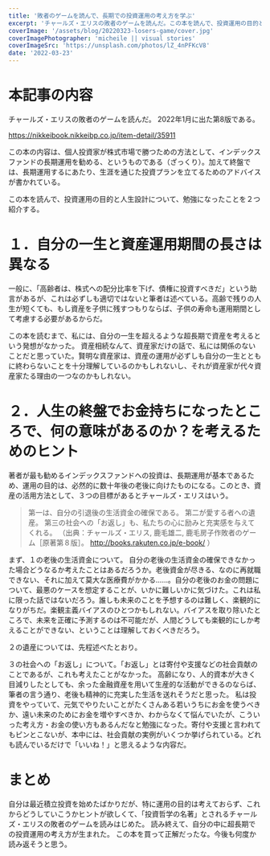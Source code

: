 ```yaml
---
title: '敗者のゲームを読んで、長期での投資運用の考え方を学ぶ'
excerpt: 'チャールズ・エリスの敗者のゲームを読んだ。この本を読んで、投資運用の目的と人生設計について、勉強になったことを２つ紹介する。'
coverImage: '/assets/blog/20220323-losers-game/cover.jpg'
coverImagePhotographer: 'micheile || visual stories'
coverImageSrc: 'https://unsplash.com/photos/lZ_4nPFKcV8'
date: '2022-03-23'
---
```


# 本記事の内容

チャールズ・エリスの敗者のゲームを読んだ。
2022年1月に出た第8版である。

https://nikkeibook.nikkeibp.co.jp/item-detail/35911

この本の内容は、個人投資家が株式市場で勝つための方法として、インデックスファンドの長期運用を勧める、というものである（ざっくり）。加えて終盤では、長期運用するにあたり、生涯を通じた投資プランを立てるためのアドバイスが書かれている。

この本を読んで、投資運用の目的と人生設計について、勉強になったことを２つ紹介する。


# １．自分の一生と資産運用期間の長さは異なる
一般に、「高齢者は、株式への配分比率を下げ、債権に投資すべきだ」という助言があるが、これは必ずしも適切ではないと筆者は述べている。高齢で残りの人生が短くても、もし資産を子供に残すつもりならば、子供の寿命も運用期間として考慮する必要があるからだ。

この本を読むまで、私には、自分の一生を超えるような超長期で資産を考えるという発想がなかった。
資産相続なんて、資産家だけの話で、私には関係のないことだと思っていた。賢明な資産家は、資産の運用が必ずしも自分の一生とともに終わらないことを十分理解しているのかもしれないし、それが資産家が代々資産家たる理由の一つなのかもしれない。


# ２．人生の終盤でお金持ちになったところで、何の意味があるのか？を考えるためのヒント
著者が最も勧めるインデックスファンドへの投資は、長期運用が基本であるため、運用の目的は、必然的に数十年後の老後に向けたものになる。このとき、資産の活用方法として、３つの目標があるとチャールズ・エリスはいう。

> 第一は、自分の引退後の生活資金の確保である。
> 第二が愛する者への遺産。
> 第三の社会への「お返し」も、私たちの心に励みと充実感を与えてくれる。
> （出典：チャールズ・エリス, 鹿毛雄二, 鹿毛房子作敗者のゲーム［原著第８版］。  http://books.rakuten.co.jp/e-book/ ）

まず、１の老後の生活資金について。
自分の老後の生活資金の確保できなかった場合どうなるか考えたことはあるだろうか。老後資金が尽きる、なのに再就職できない、それに加えて莫大な医療費がかかる......。自分の老後のお金の問題について、最悪のケースを想定することが、いかに難しいかに気づけた。これは私に限った話ではないだろう。誰しも未来のことを予想するのは難しく、楽観的になりがちだ。楽観主義バイアスのひとつかもしれない。バイアスを取り除いたところで、未来を正確に予測するのは不可能だが、人間どうしても楽観的にしか考えることができない、ということは理解しておくべきだろう。

２の遺産については、先程述べたとおり。

３の社会への「お返し」について。「お返し」とは寄付や支援などの社会貢献のことであるが、これも考えたことがなかった。
高齢になり、人的資本が大きく目減りしたとしても、余った金融資産を用いて生産的な活動ができるのならば、筆者の言う通り、老後も精神的に充実した生活を送れそうだと思った。
私は投資をやっていて、元気でやりたいことがたくさんある若いうちにお金を使うべきか、遠い未来のためにお金を増やすべきか、わからなくて悩んでいたが、こういった考え方・お金の使い方もあるんだなと勉強になった。寄付や支援と言われてもピンとこないが、本中には、社会貢献の実例がいくつか挙げられている。どれも読んでいるだけで「いいね！」と思えるような内容だ。


# まとめ

自分は最近積立投資を始めたばかりだが、特に運用の目的は考えておらず、これからどうしていこうかヒントが欲しくて、「投資哲学の名著」とされるチャールズ・エリスの敗者のゲームを読みはじめた。
読み終えて、自分の中に超長期での投資運用の考え方が生まれた。
この本を買って正解だったな。今後も何度か読み返そうと思う。